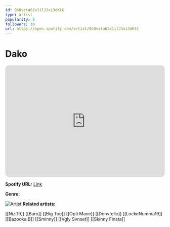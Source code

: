 ```yaml
---
id: 0SOvzta62x1ilJ3xi3dKtC
type: artist
popularity: 8
followers: 30
url: https://open.spotify.com/artist/0SOvzta62x1ilJ3xi3dKtC
---
```

# Dako

<iframe style="border-radius:12px" src="https://open.spotify.com/embed/artist/0SOvzta62x1ilJ3xi3dKtC" width="100%" height="352" frameBorder="0" allowfullscreen="" allow="autoplay; clipboard-write; encrypted-media; fullscreen; picture-in-picture" loading="lazy"></iframe>

**Spotify URL:** [Link](https://open.spotify.com/artist/0SOvzta62x1ilJ3xi3dKtC)

**Genre:** 

![Artist](https://i.scdn.co/image/ab6761610000e5eb16e3b2da6aebaa114dbd9466)
**Related artists:**

[[Nizi19]]
[[Baro]]
[[Big Toe]]
[[Opti Mane]]
[[Donvtello]]
[[LockeNumma19]]
[[Bazooka B]]
[[Sminny]]
[[Vgly Svnset]]
[[Skinny Finsta]]
